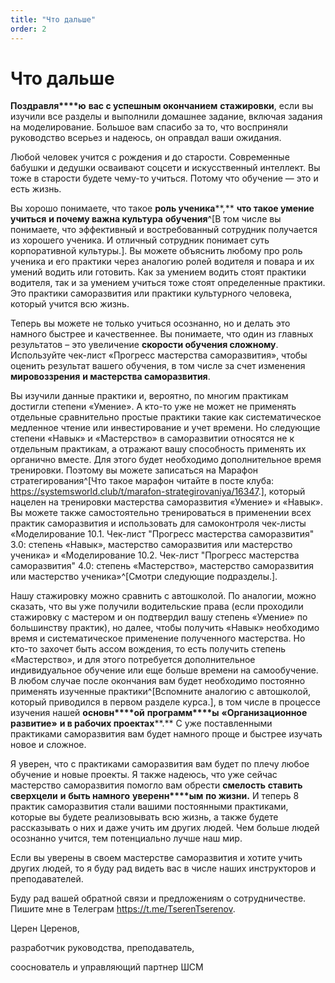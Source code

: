 ```yaml
---
title: "Что дальше"
order: 2
---
```


# Что дальше

**Поздравля****ю** **вас с успешным окончанием** **стажировки**, если вы изучили все разделы и выполнили домашнее задание, включая задания на моделирование. Большое вам спасибо за то, что восприняли руководство всерьез и надеюсь, он оправдал ваши ожидания.

Любой человек учится с рождения и до старости. Современные бабушки и дедушки осваивают соцсети и искусственный интеллект. Вы тоже в старости будете чему-то учиться. Потому что обучение — это и есть жизнь.

Вы хорошо понимаете, что такое **роль ученика****,** **что такое умение учиться** **и почему важна культура** **обучения**^[В том числе вы понимаете, что эффективный и востребованный сотрудник получается из хорошего ученика. И отличный сотрудник понимает суть корпоративной культуры.]. Вы можете объяснить любому про роль ученика и его практики через аналогию ролей водителя и повара и их умений водить или готовить. Как за умением водить стоят практики водителя, так и за умением учиться тоже стоят определенные практики. Это практики саморазвития или практики культурного человека, который учится всю жизнь.

Теперь вы можете не только учиться осознанно, но и делать это намного быстрее и качественнее. Вы понимаете, что один из главных результатов – это увеличение **скорости обучения сложному**. Используйте чек-лист «Прогресс мастерства саморазвития», чтобы оценить результат вашего обучения, в том числе за счет изменения **мировоззрения** **и мастерства саморазвития**.

Вы изучили данные практики и, вероятно, по многим практикам достигли степени «Умение». А кто-то уже не может не применять отдельные сравнительно простые практики такие как систематическое медленное чтение или инвестирование и учет времени. Но следующие степени «Навык» и «Мастерство» в саморазвитии относятся не к отдельным практикам, а отражают вашу способность применять их органично вместе. Для этого будет необходимо дополнительное время тренировки. Поэтому вы можете записаться на Марафон стратегирования^[Что такое марафон читайте в посте клуба: <https://systemsworld.club/t/marafon-strategirovaniya/16347>.], который нацелен на тренировки мастерства саморазвития «Умение» и «Навык». Вы можете также самостоятельно тренироваться в применении всех практик саморазвития и использовать для самоконтроля чек-листы «Моделирование 10.1. Чек-лист "Прогресс мастерства саморазвития" 3.0: степень «Навык», мастерство саморазвития или мастерство ученика» и «Моделирование 10.2. Чек-лист "Прогресс мастерства саморазвития" 4.0: степень «Мастерство», мастерство саморазвития или мастерство ученика»^[Смотри следующие подразделы.].

Нашу стажировку можно сравнить с автошколой. По аналогии, можно сказать, что вы уже получили водительские права (если проходили стажировку с мастером и он подтвердил вашу степень «Умение» по большинству практик), но далее, чтобы получить «Навык» необходимо время и систематическое применение полученного мастерства. Но кто-то захочет быть ассом вождения, то есть получить степень «Мастерство», и для этого потребуется дополнительное индивидуальное обучение или еще больше времени на самообучение. В любом случае после окончания вам будет необходимо постоянно применять изученные практики^[Вспомните аналогию с автошколой, который приводился в первом разделе курса.], в том числе в процессе изучения нашей **основн****ой** **программ****ы** **«Организационное развитие»** **и в рабочих проектах****.** С уже поставленными практиками саморазвития вам будет намного проще и быстрее изучать новое и сложное.

Я уверен, что с практиками саморазвития вам будет по плечу любое обучение и новые проекты. Я также надеюсь, что уже сейчас мастерство саморазвития помогло вам обрести **смелость** **ставить сверхцели** **и** **быть намного** **уверенн****ым** **по жизни.** И теперь 8 практик саморазвития стали вашими постоянными практиками, которые вы будете реализовывать всю жизнь, а также будете рассказывать о них и даже учить им других людей. Чем больше людей осознанно учится, тем потенциально лучше наш мир.

Если вы уверены в своем мастерстве саморазвития и хотите учить других людей, то я буду рад видеть вас в числе наших инструкторов и преподавателей.

Буду рад вашей обратной связи и предложениям о сотрудничестве. Пишите мне в Телеграм <https://t.me/TserenTserenov>.

Церен Церенов,

разработчик руководства, преподаватель,

сооснователь и управляющий партнер ШСМ